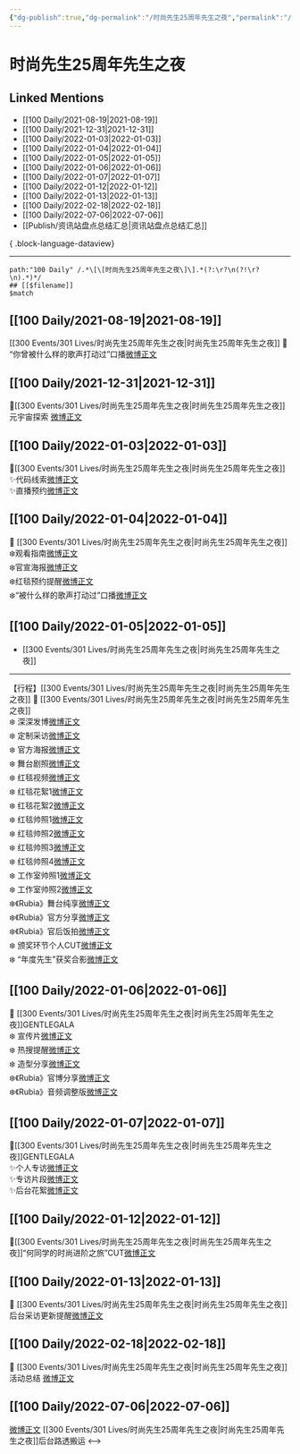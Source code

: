 ```yaml
---
{"dg-publish":true,"dg-permalink":"/时尚先生25周年先生之夜","permalink":"/时尚先生25周年先生之夜/","created":"2022-12-06T15:37:03.000+08:00","updated":"2023-04-10T16:22:12.000+08:00"}
---
```


# 时尚先生25周年先生之夜

## Linked Mentions
- [[100 Daily/2021-08-19\|2021-08-19]]
- [[100 Daily/2021-12-31\|2021-12-31]]
- [[100 Daily/2022-01-03\|2022-01-03]]
- [[100 Daily/2022-01-04\|2022-01-04]]
- [[100 Daily/2022-01-05\|2022-01-05]]
- [[100 Daily/2022-01-06\|2022-01-06]]
- [[100 Daily/2022-01-07\|2022-01-07]]
- [[100 Daily/2022-01-12\|2022-01-12]]
- [[100 Daily/2022-01-13\|2022-01-13]]
- [[100 Daily/2022-02-18\|2022-02-18]]
- [[100 Daily/2022-07-06\|2022-07-06]]
- [[Publish/资讯站盘点总结汇总\|资讯站盘点总结汇总]]

{ .block-language-dataview}

---

```expander
path:"100 Daily" /.*\[\[时尚先生25周年先生之夜\]\].*(?:\r?\n(?!\r?\n).*)*/
## [[$filename]]
$match
```
## [[100 Daily/2021-08-19\|2021-08-19]]
[[300 Events/301 Lives/时尚先生25周年先生之夜\|时尚先生25周年先生之夜]]
🌟 “你曾被什么样的歌声打动过”口播[微博正文](https://m.weibo.cn/6466290670/4671955598841177)
## [[100 Daily/2021-12-31\|2021-12-31]]
💫[[300 Events/301 Lives/时尚先生25周年先生之夜\|时尚先生25周年先生之夜]]元宇宙探索 [微博正文](https://m.weibo.cn/6466290670/4720525706271770)
## [[100 Daily/2022-01-03\|2022-01-03]]
🌟[[300 Events/301 Lives/时尚先生25周年先生之夜\|时尚先生25周年先生之夜]]  
✨代码线索[微博正文](https://m.weibo.cn/6466290670/4721558872129770)  
✨直播预约[微博正文](https://m.weibo.cn/6466290670/4721617639311127)
## [[100 Daily/2022-01-04\|2022-01-04]]
🌟 [[300 Events/301 Lives/时尚先生25周年先生之夜\|时尚先生25周年先生之夜]]  
❄️观看指南[微博正文](https://m.weibo.cn/6466290670/4722050909864903)  
❄️官宣海报[微博正文](https://m.weibo.cn/6466290670/4721999391493754)  
❄️红毯预约提醒[微博正文](https://m.weibo.cn/6466290670/4721901908264360)  
❄️“被什么样的歌声打动过”口播[微博正文](https://m.weibo.cn/6466290670/4721991032767757)
## [[100 Daily/2022-01-05\|2022-01-05]]
  - [[300 Events/301 Lives/时尚先生25周年先生之夜\|时尚先生25周年先生之夜]]
---
【行程】[[300 Events/301 Lives/时尚先生25周年先生之夜\|时尚先生25周年先生之夜]]
🌟 [[300 Events/301 Lives/时尚先生25周年先生之夜\|时尚先生25周年先生之夜]]  
❄️ 深深发博[微博正文](https://m.weibo.cn/6466290670/4722411457740978)  
❄️ 定制采访[微博正文](https://m.weibo.cn/6466290670/4722371707537834)  
❄️ 官方海报[微博正文](https://m.weibo.cn/6466290670/4722369752991311)  
❄️ 舞台剧照[微博正文](https://m.weibo.cn/6466290670/4722383418819674)  
❄️ 红毯视频[微博正文](https://m.weibo.cn/6466290670/4722344575370465)  
❄️ 红毯花絮1[微博正文](https://m.weibo.cn/6466290670/4722346776070586)  
❄️ 红毯花絮2[微博正文](https://m.weibo.cn/6466290670/4722348990925168)  
❄️ 红毯帅照1[微博正文](https://m.weibo.cn/6466290670/4722348001333876)  
❄️ 红毯帅照2[微博正文](https://m.weibo.cn/6466290670/4722349663065317)  
❄️ 红毯帅照3[微博正文](https://m.weibo.cn/6466290670/4722356574224830)  
❄️ 红毯帅照4[微博正文](https://m.weibo.cn/6466290670/4722358823161757)  
❄️ 工作室帅照1[微博正文](https://m.weibo.cn/6466290670/4722416918204508)  
❄️ 工作室帅照2[微博正文](https://m.weibo.cn/6466290670/4722421816626095)  
❄️《Rubia》舞台纯享[微博正文](https://m.weibo.cn/6466290670/4722441979167798)  
❄️《Rubia》官方分享[微博正文](https://m.weibo.cn/6466290670/4722370869462853)  
❄️《Rubia》官后饭拍[微博正文](https://m.weibo.cn/6466290670/4722404619718993)  
❄️ 颁奖环节个人CUT[微博正文](https://m.weibo.cn/6466290670/4722432508692928)  
❄️ “年度先生”获奖合影[微博正文](https://m.weibo.cn/6466290670/4722396206206637)
## [[100 Daily/2022-01-06\|2022-01-06]]
🌟 [[300 Events/301 Lives/时尚先生25周年先生之夜\|时尚先生25周年先生之夜]]GENTLEGALA  
❄️ 宣传片[微博正文](https://m.weibo.cn/6466290670/4722734166970037)  
❄️ 热搜提醒[微博正文](https://m.weibo.cn/6466290670/4722607780268201)  
❄️ 造型分享[微博正文](https://m.weibo.cn/6466290670/4722766550665212)  
❄️《Rubia》官博分享[微博正文](https://m.weibo.cn/6466290670/4722578718196321)  
❄️《Rubia》音频调整版[微博正文](https://m.weibo.cn/6466290670/4722712461968321)
## [[100 Daily/2022-01-07\|2022-01-07]]
🌟[[300 Events/301 Lives/时尚先生25周年先生之夜\|时尚先生25周年先生之夜]]GENTLEGALA  
✨个人专访[微博正文](https://m.weibo.cn/6466290670/4723055869296792)  
✨专访片段[微博正文](https://m.weibo.cn/6466290670/4723112572357611)  
✨后台花絮[微博正文](https://m.weibo.cn/6466290670/4722970674855998)
## [[100 Daily/2022-01-12\|2022-01-12]]
🌟[[300 Events/301 Lives/时尚先生25周年先生之夜\|时尚先生25周年先生之夜]]“何同学的时尚进阶之旅”CUT[微博正文](https://m.weibo.cn/6466290670/4724791254189226)
## [[100 Daily/2022-01-13\|2022-01-13]]
🌟 [[300 Events/301 Lives/时尚先生25周年先生之夜\|时尚先生25周年先生之夜]]后台采访更新提醒[微博正文](https://m.weibo.cn/6466290670/4725187088221721)
## [[100 Daily/2022-02-18\|2022-02-18]]
💫 [[300 Events/301 Lives/时尚先生25周年先生之夜\|时尚先生25周年先生之夜]]活动总结 [微博正文](https://m.weibo.cn/6466290670/4738347882256147)
## [[100 Daily/2022-07-06\|2022-07-06]]
[微博正文](https://weibo.com/7495641082/LB2vUqspJ) [[300 Events/301 Lives/时尚先生25周年先生之夜\|时尚先生25周年先生之夜]]后台路透搬运
<-->
